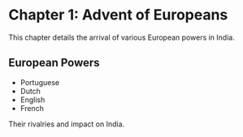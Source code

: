 # Chapter 1: Advent of Europeans

This chapter details the arrival of various European powers in India.

## European Powers
- Portuguese
- Dutch
- English
- French

Their rivalries and impact on India.

